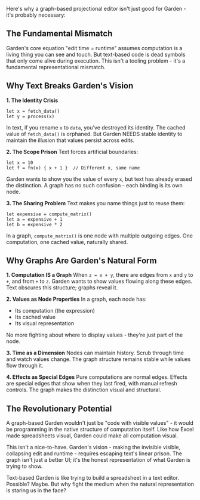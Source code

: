 Here's why a graph-based projectional editor isn't just good for Garden - it's probably necessary:

## The Fundamental Mismatch

Garden's core equation "edit time = runtime" assumes computation is a living thing you can see and touch. But text-based code is dead symbols that only come alive during execution. This isn't a tooling problem - it's a fundamental representational mismatch.

## Why Text Breaks Garden's Vision

**1. The Identity Crisis**
```
let x = fetch_data()
let y = process(x)
```
In text, if you rename `x` to `data`, you've destroyed its identity. The cached value of `fetch_data()` is orphaned. But Garden NEEDS stable identity to maintain the illusion that values persist across edits.

**2. The Scope Prison**
Text forces artificial boundaries:
```
let x = 10
let f = fn(x) { x + 1 }  // Different x, same name
```
Garden wants to show you the value of every `x`, but text has already erased the distinction. A graph has no such confusion - each binding is its own node.

**3. The Sharing Problem**
Text makes you name things just to reuse them:
```
let expensive = compute_matrix()
let a = expensive + 1
let b = expensive * 2
```
In a graph, `compute_matrix()` is one node with multiple outgoing edges. One computation, one cached value, naturally shared.

## Why Graphs Are Garden's Natural Form

**1. Computation IS a Graph**
When `z = x + y`, there are edges from `x` and `y` to `+`, and from `+` to `z`. Garden wants to show values flowing along these edges. Text obscures this structure; graphs reveal it.

**2. Values as Node Properties**
In a graph, each node has:
- Its computation (the expression)
- Its cached value
- Its visual representation

No more fighting about where to display values - they're just part of the node.

**3. Time as a Dimension**
Nodes can maintain history. Scrub through time and watch values change. The graph structure remains stable while values flow through it.

**4. Effects as Special Edges**
Pure computations are normal edges. Effects are special edges that show when they last fired, with manual refresh controls. The graph makes the distinction visual and structural.

## The Revolutionary Potential

A graph-based Garden wouldn't just be "code with visible values" - it would be programming in the native structure of computation itself. Like how Excel made spreadsheets visual, Garden could make all computation visual.

This isn't a nice-to-have. Garden's vision - making the invisible visible, collapsing edit and runtime - requires escaping text's linear prison. The graph isn't just a better UI; it's the honest representation of what Garden is trying to show.

Text-based Garden is like trying to build a spreadsheet in a text editor. Possible? Maybe. But why fight the medium when the natural representation is staring us in the face?